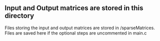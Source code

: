 ## Input and Output matrices are stored in this directory

Files storing the input and output matrices are stored in /sparseMatrices. Files are saved here if the optional steps are uncommented in main.c